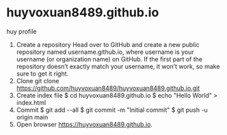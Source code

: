 # huyvoxuan8489.github.io
huy profile

1. Create a repository
Head over to GitHub and create a new public repository named username.github.io, where username is your username (or organization name) on GitHub.
If the first part of the repository doesn’t exactly match your username, it won’t work, so make sure to get it right.
2. Clone
git clone https://github.com/huyvoxuan8489/huyvoxuan8489.github.io.git
3. Create index file
$ cd huyvoxuan8489.github.io
$ echo "Hello World" > index.html
4. Commit
$ git add --all
$ git commit -m "Initial commit"
$ git push -u origin main
5. Open browser
https://huyvoxuan8489.github.io.